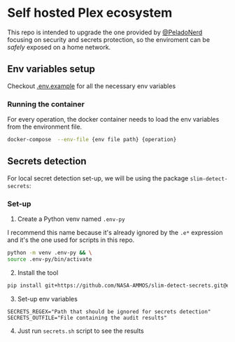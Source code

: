 # Self hosted Plex ecosystem

This repo is intended to upgrade the one provided by [@PeladoNerd](https://github.com/pablokbs/plex-rpi)
focusing on security and secrets protection, so the enviroment can be _safely_ exposed on a home network.

## Env variables setup

Checkout [.env.example](env.example) for all the necessary env variables

### Running the container

For every operation, the docker container needs to load the env variables from the environment file.

```bash
docker-compose  --env-file {env file path} {operation}
```

## Secrets detection

For local secret detection set-up, we will be using the package `slim-detect-secrets`:

### Set-up

1. Create a Python venv named `.env-py`

I recommend this name because it's already ignored by the `.e*` expression and it's the one used for scripts in this repo.

```bash
python -m venv .env-py && \
source .env-py/bin/activate
```

2. Install the tool

```bash
pip install git+https://github.com/NASA-AMMOS/slim-detect-secrets.git@exp
```

3. Set-up env variables 

```env
SECRETS_REGEX="Path that should be ignored for secrets detection"
SECRETS_OUTFILE="File containing the audit results"
```

4. Just run `secrets.sh` script to see the results
